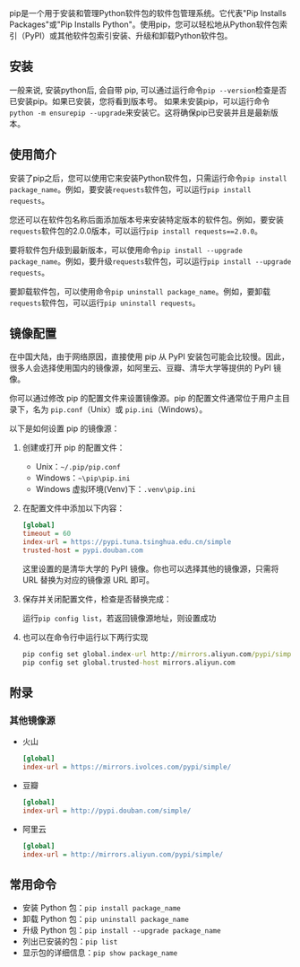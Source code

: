 pip是一个用于安装和管理Python软件包的软件包管理系统。它代表"Pip Installs Packages"或"Pip Installs Python"。使用pip，您可以轻松地从Python软件包索引（PyPI）或其他软件包索引安装、升级和卸载Python软件包。

## 安装
一般来说, 安装python后, 会自带 pip, 可以通过运行命令`pip --version`检查是否已安装pip。如果已安装，您将看到版本号。
如果未安装pip，可以运行命令`python -m ensurepip --upgrade`来安装它。这将确保pip已安装并且是最新版本。

## 使用简介

安装了pip之后，您可以使用它来安装Python软件包，只需运行命令`pip install package_name`。例如，要安装`requests`软件包，可以运行`pip install requests`。

您还可以在软件包名称后面添加版本号来安装特定版本的软件包。例如，要安装`requests`软件包的2.0.0版本，可以运行`pip install requests==2.0.0`。

要将软件包升级到最新版本，可以使用命令`pip install --upgrade package_name`。例如，要升级`requests`软件包，可以运行`pip install --upgrade requests`。

要卸载软件包，可以使用命令`pip uninstall package_name`。例如，要卸载`requests`软件包，可以运行`pip uninstall requests`。

## 镜像配置

在中国大陆，由于网络原因，直接使用 pip 从 PyPI 安装包可能会比较慢。因此，很多人会选择使用国内的镜像源，如阿里云、豆瓣、清华大学等提供的 PyPI 镜像。

你可以通过修改 pip 的配置文件来设置镜像源。pip 的配置文件通常位于用户主目录下，名为 `pip.conf`（Unix）或 `pip.ini`（Windows）。

以下是如何设置 pip 的镜像源：

1. 创建或打开 pip 的配置文件：

   - Unix：`~/.pip/pip.conf`
   - Windows：`~\pip\pip.ini`
   - Windows 虚拟环境(Venv)下：`.venv\pip.ini`

2. 在配置文件中添加以下内容：

   ```ini
   [global]
   timeout = 60
   index-url = https://pypi.tuna.tsinghua.edu.cn/simple
   trusted-host = pypi.douban.com
   ```

   这里设置的是清华大学的 PyPI 镜像。你也可以选择其他的镜像源，只需将 URL 替换为对应的镜像源 URL 即可。

3. 保存并关闭配置文件，检查是否替换完成：

   运行`pip config list`，若返回镜像源地址，则设置成功

4. 也可以在命令行中运行以下两行实现

    ```cmd
    pip config set global.index-url http://mirrors.aliyun.com/pypi/simple/
    pip config set global.trusted-host mirrors.aliyun.com 
    ```

## 附录

### 其他镜像源

- 火山

    ```ini
    [global]
    index-url = https://mirrors.ivolces.com/pypi/simple/
    ```
- 豆瓣

    ```ini
    [global]
    index-url = http://pypi.douban.com/simple/
    ```
- 阿里云

    ```ini
    [global]
    index-url = http://mirrors.aliyun.com/pypi/simple/
    ```


## 常用命令

- 安装 Python 包：`pip install package_name`
- 卸载 Python 包：`pip uninstall package_name`
- 升级 Python 包：`pip install --upgrade package_name`
- 列出已安装的包：`pip list`
- 显示包的详细信息：`pip show package_name`

